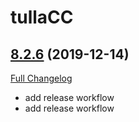 # tullaCC

## [8.2.6](https://github.com/tullamods/tullaCC/tree/8.2.6) (2019-12-14)
[Full Changelog](https://github.com/tullamods/tullaCC/compare/8.2.6-beta4...8.2.6)

- add release workflow  
- add release workflow  
